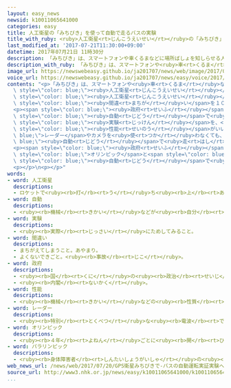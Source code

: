 ```yaml
---
layout: easy_news
newsid: k10011065641000
categories: easy
title: 人工衛星の「みちびき」を使って自動で走るバスの実験
title_with_ruby: <ruby>人工衛星<rt>じんこうえいせい</rt></ruby>の「みちびき」を<ruby>使<rt>つか</rt></ruby>って<ruby>自動<rt>じどう</rt></ruby>で<ruby>走<rt>はし</rt></ruby>るバスの<ruby>実験<rt>じっけん</rt></ruby>
last_modified_at: '2017-07-21T11:30:00+09:00'
datetime: 2017年07月21日 11時30分
description: 「みちびき」は、スマートフォンや車くるまなどに場所ばしょを知しらせる人工衛星じんこうえいせいです。
description_with_ruby: 「みちびき」は、スマートフォンや<ruby>車<rt>くるま</rt></ruby>などに<ruby>場所<rt>ばしょ</rt></ruby>を<ruby>知<rt>し</rt></ruby>らせる<ruby>人工衛星<rt>じんこうえいせい</rt></ruby>です。
image_url: https://newswebeasy.github.io/ja201707/news/web/image/2017/07/21/k10011065641000.jpg
voice_url: https://newswebeasy.github.io/ja201707/news/easy/voice/2017/07/21/k10011065641000.mp3
contents: "<p>「みちびき」は、スマートフォンや<ruby>車<rt>くるま</rt></ruby>などに<ruby>場所<rt>ばしょ</rt></ruby>を<ruby>知<rt>し</rt></ruby>らせる<span\
  \ style=\"color: blue;\"><ruby>人工衛星<rt>じんこうえいせい</rt></ruby></span>です。<ruby>今<rt>いま</rt></ruby>はアメリカの<span\
  \ style=\"color: blue;\"><ruby>人工衛星<rt>じんこうえいせい</rt></ruby></span>を<ruby>使<rt>つか</rt></ruby>っていて、１０ｍぐらい<ruby>場所<rt>ばしょ</rt></ruby>を<ruby>間違<rt>まちが</rt></ruby>えることがあります。<ruby>日本<rt>にっぽん</rt></ruby>は<ruby>来年<rt>らいねん</rt></ruby>の<ruby>春<rt>はる</rt></ruby>までに「みちびき」も<ruby>一緒<rt>いっしょ</rt></ruby>に<ruby>使<rt>つか</rt></ruby>って、<span\
  \ style=\"color: blue;\"><ruby>間違<rt>まちが</rt></ruby>い</span>を１０ｃｍより<ruby>小<rt>ちい</rt></ruby>さくしようと<ruby>計画<rt>けいかく</rt></ruby>しています。</p>\n\
  <p><span style=\"color: blue;\"><ruby>政府<rt>せいふ</rt></ruby></span>は「みちびき」を<ruby>使<rt>つか</rt></ruby>って、バスを<span\
  \ style=\"color: blue;\"><ruby>自動<rt>じどう</rt></ruby></span>で<ruby>走<rt>はし</rt></ruby>らせる<span\
  \ style=\"color: blue;\"><ruby>実験<rt>じっけん</rt></ruby></span>を、<ruby>今年<rt>ことし</rt></ruby>１１<ruby>月<rt>がつ</rt></ruby>から<ruby>沖縄県<rt>おきなわけん</rt></ruby>で<ruby>行<rt>おこな</rt></ruby>うことにしました。「みちびき」を<ruby>使<rt>つか</rt></ruby>うと、<ruby>値段<rt>ねだん</rt></ruby>が<ruby>高<rt>たか</rt></ruby>くて<span\
  \ style=\"color: blue;\"><ruby>性能<rt>せいのう</rt></ruby></span>がいい<span style=\"color:\
  \ blue;\">レーダー</span>やカメラを<ruby>使<rt>つか</rt></ruby>わなくても、バスを<span style=\"color:\
  \ blue;\"><ruby>自動<rt>じどう</rt></ruby></span>で<ruby>走<rt>はし</rt></ruby>らせることができると<ruby>考<rt>かんが</rt></ruby>えています。</p>\n\
  <p><span style=\"color: blue;\"><ruby>政府<rt>せいふ</rt></ruby></span>は、２０２０<ruby>年<rt>ねん</rt></ruby>に<ruby>東京<rt>とうきょう</rt></ruby>で<ruby>行<rt>おこな</rt></ruby>う<span\
  \ style=\"color: blue;\">オリンピック</span>と<span style=\"color: blue;\">パラリンピック</span>の<ruby>会場<rt>かいじょう</rt></ruby>などで、「みちびき」を<ruby>使<rt>つか</rt></ruby>って<span\
  \ style=\"color: blue;\"><ruby>自動<rt>じどう</rt></ruby></span>で<ruby>走<rt>はし</rt></ruby>るバスを<ruby>使<rt>つか</rt></ruby>いたいと<ruby>言<rt>い</rt></ruby>っています。</p>\n\
  <p></p>\n<p></p>"
words:
- word: 人工衛星
  descriptions:
  - ロケットで<ruby><rb>打</rb><rt>う</rt></ruby>ち<ruby><rb>上</rb><rt>あ</rt></ruby>げ、<ruby><rb>地球</rb><rt>ちきゅう</rt></ruby>の<ruby><rb>周</rb><rt>まわ</rt></ruby>りを<ruby><rb>回</rb><rt>まわ</rt></ruby>るようにした、<ruby><rb>人間</rb><rt>にんげん</rt></ruby>の<ruby><rb>作</rb><rt>つく</rt></ruby>った<ruby><rb>衛星</rb><rt>えいせい</rt></ruby>。<ruby><rb>宇宙</rb><rt>うちゅう</rt></ruby>のようすや<ruby><rb>気象</rb><rt>きしょう</rt></ruby>などを<ruby><rb>調</rb><rt>しら</rt></ruby>べたり、<ruby><rb>通信</rb><rt>つうしん</rt></ruby>や<ruby><rb>放送</rb><rt>ほうそう</rt></ruby>などの<ruby><rb>電波</rb><rt>でんぱ</rt></ruby>の<ruby><rb>中継</rb><rt>ちゅうけい</rt></ruby>に<ruby><rb>役立</rb><rt>やくだ</rt></ruby>てたりする。
- word: 自動
  descriptions:
  - <ruby><rb>機械</rb><rt>きかい</rt></ruby>などが<ruby><rb>自分</rb><rt>じぶん</rt></ruby>の<ruby><rb>力</rb><rt>ちから</rt></ruby>で<ruby><rb>動</rb><rt>うご</rt></ruby>くこと。
- word: 実験
  descriptions:
  - <ruby><rb>実際</rb><rt>じっさい</rt></ruby>にためしてみること。
- word: 間違い
  descriptions:
  - まちがえてしまうこと。あやまり。
  - よくないできごと。<ruby><rb>事故</rb><rt>じこ</rt></ruby>。
- word: 政府
  descriptions:
  - <ruby><rb>国</rb><rt>くに</rt></ruby>の<ruby><rb>政治</rb><rt>せいじ</rt></ruby>を<ruby><rb>行</rb><rt>おこな</rt></ruby>うところ。
  - <ruby><rb>内閣</rb><rt>ないかく</rt></ruby>。
- word: 性能
  descriptions:
  - <ruby><rb>機械</rb><rt>きかい</rt></ruby>などの<ruby><rb>性質</rb><rt>せいしつ</rt></ruby>やはたらきぐあい。
- word: レーダー
  descriptions:
  - <ruby><rb>特別</rb><rt>とくべつ</rt></ruby>な<ruby><rb>電波</rb><rt>でんぱ</rt></ruby>によって<ruby><rb>遠</rb><rt>とお</rt></ruby>い<ruby><rb>所</rb><rt>ところ</rt></ruby>にある<ruby><rb>物</rb><rt>もの</rt></ruby>の<ruby><rb>位置</rb><rt>いち</rt></ruby>や<ruby><rb>方向</rb><rt>ほうこう</rt></ruby>をさぐる<ruby><rb>仕</rb><rt>し</rt></ruby>かけ。<ruby><rb>電波探知機</rb><rt>でんぱたんちき</rt></ruby>。
- word: オリンピック
  descriptions:
  - <ruby><rb>４年</rb><rt>よねん</rt></ruby>ごとに<ruby><rb>開</rb><rt>ひら</rt></ruby>かれ、<ruby><rb>世界</rb><rt>せかい</rt></ruby>じゅうの<ruby><rb>国々</rb><rt>くにぐに</rt></ruby>から<ruby><rb>選手</rb><rt>せんしゅ</rt></ruby>が<ruby><rb>参加</rb><rt>さんか</rt></ruby>する<ruby><rb>競技大会</rb><rt>きょうぎたいかい</rt></ruby>。<ruby><rb>古代</rb><rt>こだい</rt></ruby>ギリシャのオリンピアで<ruby><rb>開</rb><rt>ひら</rt></ruby>かれた<ruby><rb>古代</rb><rt>こだい</rt></ruby>オリンピックにならって、フランスのクーベルタンの<ruby><rb>力</rb><rt>ちから</rt></ruby>で、１８９６<ruby><rb>年</rb><rt>ねん</rt></ruby>にギリシャのアテネで<ruby><rb>開</rb><rt>ひら</rt></ruby>かれたのが、<ruby><rb>近代</rb><rt>きんだい</rt></ruby>オリンピックの<ruby><rb>始</rb><rt>はじ</rt></ruby>まり。<ruby><rb>五輪</rb><rt>ごりん</rt></ruby>。
- word: パラリンピック
  descriptions:
  - <ruby><rb>身体障害者</rb><rt>しんたいしょうがいしゃ</rt></ruby>の<ruby><rb>国際</rb><rt>こくさい</rt></ruby>スポーツ<ruby><rb>大会</rb><rt>たいかい</rt></ruby>。<ruby><rb>四年</rb><rt>よねん</rt></ruby>に<ruby><rb>一度</rb><rt>いちど</rt></ruby>、オリンピック<ruby><rb>開催地</rb><rt>かいさいち</rt></ruby>で<ruby><rb>行</rb><rt>おこな</rt></ruby>われる。
web_news_url: /news/web/2017/07/20/GPS衛星みちびきで-バスの自動運転実証実験へ/
source_url: http://www3.nhk.or.jp/news/easy/k10011065641000/k10011065641000.html
...
```

